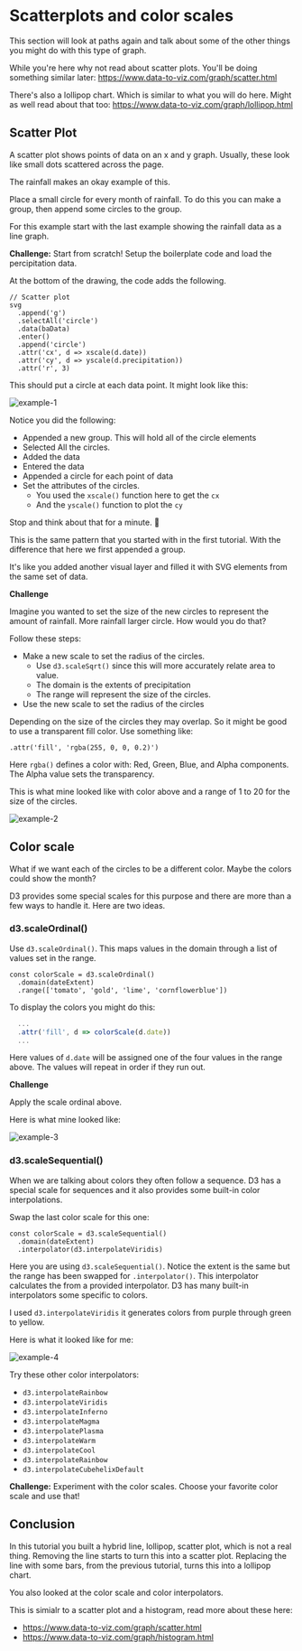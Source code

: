 # Scatterplots and color scales

This section will look at paths again and talk about some of the other things you might do with this type of graph. 

While you're here why not read about scatter plots. You'll be doing something similar later: https://www.data-to-viz.com/graph/scatter.html

There's also a lollipop chart. Which is similar to what you will do here. Might as well read about that too: https://www.data-to-viz.com/graph/lollipop.html

## Scatter Plot

A scatter plot shows points of data on an x and y graph. Usually, these look like small dots scattered across the page. 

The rainfall makes an okay example of this.

Place a small circle for every month of rainfall. To do this you can make a group, then append some circles to the group. 

For this example start with the last example showing the rainfall data as a line graph. 

**Challenge:** Start from scratch! Setup the boilerplate code and load the percipitation data. 

At the bottom of the drawing, the code adds the following.

```JS
// Scatter plot
svg
  .append('g')
  .selectAll('circle')
  .data(baData)
  .enter()
  .append('circle')
  .attr('cx', d => xscale(d.date))
  .attr('cy', d => yscale(d.precipitation))
  .attr('r', 3)
```

This should put a circle at each data point. It might look like this: 

![example-1](images/example-1.png)

Notice you did the following: 

- Appended a new group. This will hold all of the circle elements
- Selected All the circles. 
- Added the data
- Entered the data
- Appended a circle for each point of data
- Set the attributes of the circles. 
  - You used the `xscale()` function here to get the `cx`
  - And the `yscale()` function to plot the `cy`

Stop and think about that for a minute. 🤔

This is the same pattern that you started with in the first tutorial. With the difference that here we first appended a group. 

It's like you added another visual layer and filled it with SVG elements from the same set of data. 

**Challenge**

Imagine you wanted to set the size of the new circles to represent the amount of rainfall. More rainfall larger circle. How would you do that? 

Follow these steps: 

- Make a new scale to set the radius of the circles. 
	- Use `d3.scaleSqrt()` since this will more accurately relate area to value.
	- The domain is the extents of precipitation
	- The range will represent the size of the circles. 
- Use the new scale to set the radius of the circles

Depending on the size of the circles they may overlap. So it might be good to use a transparent fill color. Use something like: 

```JS
.attr('fill', 'rgba(255, 0, 0, 0.2)')
```

Here `rgba()` defines a color with: Red, Green, Blue, and Alpha components. The Alpha value sets the transparency. 

This is what mine looked like with color above and a range of 1 to 20 for the size of the circles. 

![example-2](images/example-2.png)

## Color scale 

What if we want each of the circles to be a different color. Maybe the colors could show the month? 

D3 provides some special scales for this purpose and there are more than a few ways to handle it. Here are two ideas. 

### d3.scaleOrdinal()

Use `d3.scaleOrdinal()`. This maps values in the domain through a list of values set in the range. 

```JS
const colorScale = d3.scaleOrdinal()
  .domain(dateExtent)
  .range(['tomato', 'gold', 'lime', 'cornflowerblue'])
```

To display the colors you might do this: 

```js
  ...
  .attr('fill', d => colorScale(d.date))
  ...
```

Here values of `d.date` will be assigned one of the four values in the range above. The values will repeat in order if they run out. 

**Challenge**

Apply the scale ordinal above. 

Here is what mine looked like: 

![example-3](images/example-3.png)

### d3.scaleSequential()

When we are talking about colors they often follow a sequence. D3 has a special scale for sequences and it also provides some built-in color interpolations. 

Swap the last color scale for this one: 

```JS
const colorScale = d3.scaleSequential()
  .domain(dateExtent)
  .interpolator(d3.interpolateViridis)
```

Here you are using `d3.scaleSequential()`. Notice the extent is the same but the range has been swapped for `.interpolator()`. This interpolator calculates the from a provided interpolator. D3 has many built-in interpolators some specific to colors. 

I used `d3.interpolateViridis` it generates colors from purple through green to yellow. 

Here is what it looked like for me: 

![example-4](images/example-4.png)

Try these other color interpolators: 

- `d3.interpolateRainbow`
- `d3.interpolateViridis`
- `d3.interpolateInferno`
- `d3.interpolateMagma`
- `d3.interpolatePlasma`
- `d3.interpolateWarm`
- `d3.interpolateCool`
- `d3.interpolateRainbow`
- `d3.interpolateCubehelixDefault`

**Challenge:** Experiment with the color scales. Choose your favorite color scale and use that!

## Conclusion

In this tutorial you built a hybrid line, lollipop, scatter plot, which is not a real thing. Removing the line starts to turn this into a scatter plot. Replacing the line with some bars, from the previous tutorial, turns this into a lollipop chart. 

You also looked at the color scale and color interpolators.

This is simialr to a scatter plot and a histogram, read more about these here: 
- https://www.data-to-viz.com/graph/scatter.html
- https://www.data-to-viz.com/graph/histogram.html

